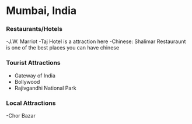 # Mumbai, India

### Restaurants/Hotels
-J.W. Marriot
-Taj Hotel is a attraction here
-Chinese: Shalimar Restauraunt is one of the best places you can have chinese


### Tourist Attractions
- Gateway of India
- Bollywood
- Rajivgandhi National Park

### Local Attractions
-Chor Bazar
